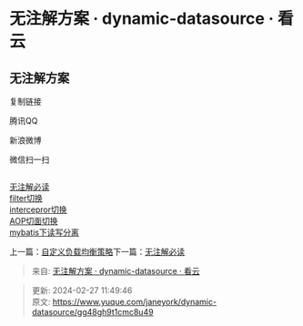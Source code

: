 # 无注解方案 · dynamic-datasource · 看云

## 无注解方案
复制链接

腾讯QQ

新浪微博

微信扫一扫

![]()

[无注解必读](https://www.kancloud.cn/tracy5546/dynamic-datasource/2327437)  
[filter切换](https://www.kancloud.cn/tracy5546/dynamic-datasource/3182414)  
[intercepror切换](https://www.kancloud.cn/tracy5546/dynamic-datasource/3182415)  
[AOP切面切换](https://www.kancloud.cn/tracy5546/dynamic-datasource/3182416)  
[mybatis下读写分离](https://www.kancloud.cn/tracy5546/dynamic-datasource/2358946)

上一篇：[自定义负载均衡策略](https://www.kancloud.cn/tracy5546/dynamic-datasource/2268604)下一篇：[无注解必读](https://www.kancloud.cn/tracy5546/dynamic-datasource/2327437)  


> 来自: [无注解方案 · dynamic-datasource · 看云](https://www.kancloud.cn/tracy5546/dynamic-datasource/2327436)
>



> 更新: 2024-02-27 11:49:46  
> 原文: <https://www.yuque.com/janeyork/dynamic-datasource/gg48gh9t1cmc8u49>